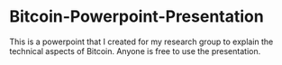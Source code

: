 # Bitcoin-Powerpoint-Presentation
This is a powerpoint that I created for my research group to explain the technical aspects of Bitcoin. Anyone is free to use the presentation.
